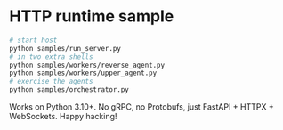 # HTTP runtime sample

```bash
# start host
python samples/run_server.py
# in two extra shells
python samples/workers/reverse_agent.py
python samples/workers/upper_agent.py
# exercise the agents
python samples/orchestrator.py
```

Works on Python 3.10+.  No gRPC, no Protobufs, just FastAPI + HTTPX + WebSockets.  Happy hacking!

